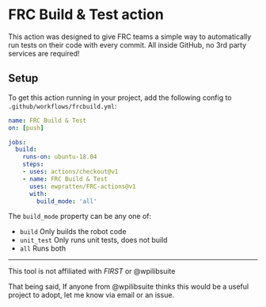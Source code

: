 # FRC Build & Test action
This action was designed to give FRC teams a simple way to automatically run tests on their code with every commit. All inside GitHub, no 3rd party services are required!

## Setup
To get this action running in your project, add the following config to `.github/workflows/frcbuild.yml`:
```yml
name: FRC Build & Test
on: [push]

jobs:
  build:
    runs-on: ubuntu-18.04
    steps:
    - uses: actions/checkout@v1
    - name: FRC Build & Test
      uses: ewpratten/FRC-actions@v1
      with:
        build_mode: 'all'
```

The `build_mode` property can be any one of:
 - `build` Only builds the robot code
 - `unit_test` Only runs unit tests, does not build
 - `all` Runs both

--- 

This tool is not affiliated with *FIRST* or @wpilibsuite

That being said, If anyone from @wpilibsuite thinks this would be a useful project to adopt, let me know via email or an issue.